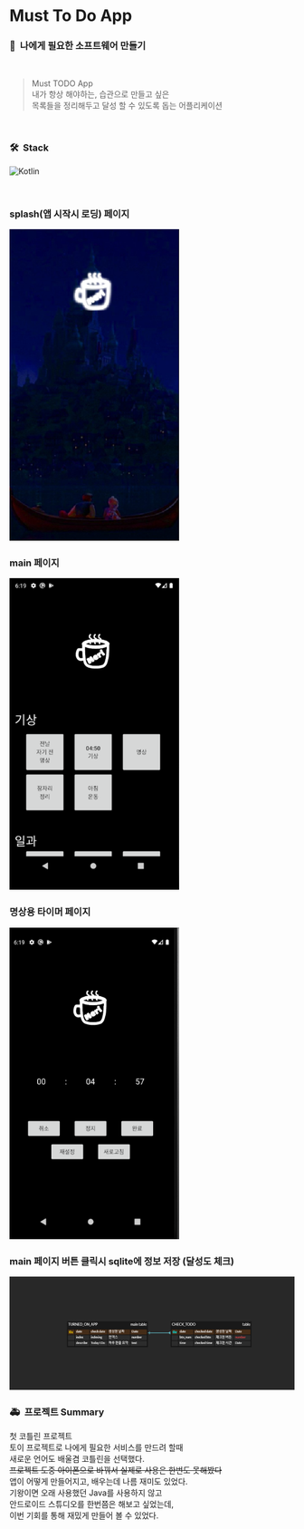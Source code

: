 # Must To Do App

### 🚩&nbsp; 나에게 필요한 소프트웨어 만들기

&nbsp;

> Must TODO App  
> 내가 항상 해야하는, 습관으로 만들고 싶은  
> 목록들을 정리해두고 달성 할 수 있도록 돕는 어플리케이션

&nbsp;

### 🛠 &nbsp;Stack

![Kotlin](https://img.shields.io/badge/-Kotlin-000000?style=flat&logo=Kotlin)

&nbsp;

### splash(앱 시작시 로딩) 페이지

<img src="./readme/splash.png"  width="300" height="550">

### main 페이지

<img src="./readme/main.png"  width="300" height="550">

### 명상용 타이머 페이지

<img src="./readme/timer.png"  width="300" height="550">

### main 페이지 버튼 클릭시 sqlite에 정보 저장 (달성도 체크)

<img src="./readme/erd.png"  width="550" height="200">

### 🚑 &nbsp;프로젝트 Summary

첫 코틀린 프로젝트  
토이 프로젝트로 나에게 필요한 서비스를 만드려 할때  
새로운 언어도 배울겸 코틀린을 선택했다.  
~~프로젝트 도중 아이폰으로 바꿔서 실제로 사용은 한번도 못해봤다~~  
앱이 어떻게 만들어지고, 배우는데 나름 재미도 있었다.  
기왕이면 오래 사용했던 Java를 사용하지 않고  
안드로이드 스튜디오를 한번쯤은 해보고 싶었는데,  
이번 기회를 통해 재밌게 만들어 볼 수 있었다.
